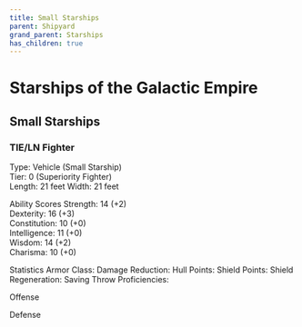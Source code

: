 ```yaml
---
title: Small Starships
parent: Shipyard
grand_parent: Starships
has_children: true
---
```


# Starships of the Galactic Empire

## Small Starships

### TIE/LN Fighter

Type: Vehicle (Small Starship) <br>
Tier: 0 (Superiority Fighter) <br>
Length: 21 feet Width: 21 feet

Ability Scores
Strength: 14 (+2) <br>
Dexterity: 16 (+3) <br>
Constitution: 10 (+0) <br>
Intelligence: 11 (+0) <br>
Wisdom: 14 (+2) <br>
Charisma: 10 (+0)

Statistics
Armor Class:
Damage Reduction:
Hull Points:
Shield Points:
Shield Regeneration:
Saving Throw Proficiencies:

Offense


Defense


